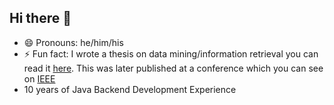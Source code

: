 ## Hi there 👋

- 😄 Pronouns: he/him/his
- ⚡ Fun fact: I wrote a thesis on data mining/information retrieval you can read it [here](https://digital.library.txst.edu/server/api/core/bitstreams/f14e32bb-11ec-460b-ba34-5e7357eef1f6/content). This was later published at a conference which you can see on [IEEE](https://ieeexplore.ieee.org/document/10020449)
- 10 years of Java Backend Development Experience

<!--
**rsotelojim/rsotelojim** is a ✨ _special_ ✨ repository because its `README.md` (this file) appears on your GitHub profile.

Here are some ideas to get you started:

- 🔭 I’m currently working on ...
- 🌱 I’m currently learning ...
- 👯 I’m looking to collaborate on ...
- 🤔 I’m looking for help with ...
- 💬 Ask me about ...
- 📫 How to reach me: ...
- 😄 Pronouns: ...
- ⚡ Fun fact: ...
-->

